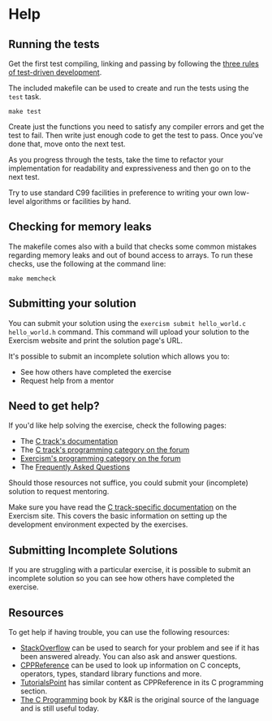 # Help

## Running the tests

Get the first test compiling, linking and passing by following the [three rules of test-driven
development][3-tdd-rules].

The included makefile can be used to create and run the tests using the `test` task.

```console
make test
```

Create just the functions you need to satisfy any compiler errors and get the test to fail. Then
write just enough code to get the test to pass. Once you've done that, move onto the next test.

As you progress through the tests, take the time to refactor your implementation for readability and
expressiveness and then go on to the next test.

Try to use standard C99 facilities in preference to writing your own low-level algorithms or
facilities by hand.

## Checking for memory leaks

The makefile comes also with a build that checks some common mistakes regarding memory leaks and out
of bound access to arrays. To run these checks, use the following at the command line:

```console
make memcheck
```

[3-tdd-rules]: https://blog.cleancoder.com/uncle-bob/2014/12/17/TheCyclesOfTDD.html

## Submitting your solution

You can submit your solution using the `exercism submit hello_world.c hello_world.h` command. This
command will upload your solution to the Exercism website and print the solution page's URL.

It's possible to submit an incomplete solution which allows you to:

- See how others have completed the exercise
- Request help from a mentor

## Need to get help?

If you'd like help solving the exercise, check the following pages:

- The [C track's documentation](https://exercism.org/docs/tracks/c)
- The [C track's programming category on the forum](https://forum.exercism.org/c/programming/c)
- [Exercism's programming category on the forum](https://forum.exercism.org/c/programming/5)
- The [Frequently Asked Questions](https://exercism.org/docs/using/faqs)

Should those resources not suffice, you could submit your (incomplete) solution to request
mentoring.

Make sure you have read the [C track-specific documentation][c-track] on the Exercism site. This
covers the basic information on setting up the development environment expected by the exercises.

## Submitting Incomplete Solutions

If you are struggling with a particular exercise, it is possible to submit an incomplete solution so
you can see how others have completed the exercise.

## Resources

To get help if having trouble, you can use the following resources:

- [StackOverflow][] can be used to search for your problem and see if it has been answered already.
  You can also ask and answer questions.
- [CPPReference][] can be used to look up information on C concepts, operators, types, standard
  library functions and more.
- [TutorialsPoint][] has similar content as CPPReference in its C programming section.
- [The C Programming][K&R] book by K&R is the original source of the language and is still useful
  today.

[c-track]: https://exercism.org/docs/tracks/c
[stackoverflow]: http://stackoverflow.com/questions/tagged/c
[cppreference]: https://en.cppreference.com/w/c
[tutorialspoint]: https://www.tutorialspoint.com/cprogramming/
[K&R]: https://www.amazon.com/Programming-Language-2nd-Brian-Kernighan/dp/0131103628/
